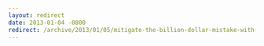 ```yaml
---
layout: redirect
date: 2013-01-04 -0800
redirect: /archive/2013/01/05/mitigate-the-billion-dollar-mistake-with-aspects.aspx/
---
```

